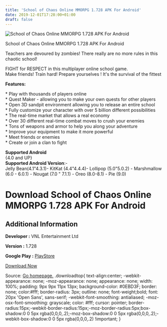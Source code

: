 ```yaml
---
title: 'School of Chaos Online MMORPG 1.728 APK For Android'
date: 2019-12-01T17:28:00+01:00
draft: false
---
```


![School of Chaos Online MMORPG 1.728 APK For Android](https://i0.wp.com/apkhome.net/wp-content/uploads/2019/12/School-of-Chaos-Online-MMORPG.png "School of Chaos Online MMORPG 1.728 APK For Android")

  

School of Chaos Online MMORPG 1.728 APK For Android

Teachers are devoured by zombies! There really are no more rules in this chaotic school!

FIGHT for RESPECT in this multiplayer online school game.  
Make friends! Train hard! Prepare yourselves ! It's the survival of the fittest

**Features:**

\* Play with thousands of players online  
\* Quest Maker - allowing you to make your own quests for other players  
\* Open 3D sandpit environment allowing you to release an entire school  
\* Fully customize your character with over 5 billion different possibilities  
\* The real-time market that allows a real economy  
\* Over 30 different real-time combat moves to crush your enemies  
\* Tons of weapons and armor to help you along your adventure  
\* Improve your equipment to make it more powerful  
\* Meet friends or enemies  
\* Create or join a clan to fight

**Supported Android**  
{4.0 and UP}  
**Supported Android Version**:-  
Jelly Bean(4.1"4.3.1)- KitKat (4.4"4.4.4)- Lollipop (5.0"5.0.2) - Marshmallow (6.0 - 6.0.1) - Nougat (7.0 " 7.1.1) - Oreo (8.0-8.1) - Pie (9.0)

Download School of Chaos Online MMORPG 1.728 APK For Android
============================================================

Additional Information
----------------------

**Developer :** VNL Entertainment Ltd

**Version :** 1.728

**Google Play :** [PlayStore](https://play.google.com/store/apps/details?id=com.vnlentertainment.mmoproject)

  

[Download Now](https://store4app.co/post/school-of-chaos-online-mmorpg-1-728-apk-for-android_1575217409)

  
Source: [Go homepage.](https://store4app.co/post/school-of-chaos-online-mmorpg-1-728-apk-for-android_1575217409) .downloadtop{ text-align:center; -webkit-appearance: none; -moz-appearance: none; appearance: none; width: 100%; padding: 9px 9px 11px 13px; background-color: #0EBD3F; border: none; color:#fff; border-radius: 3px; outline: none; font-weight;bold; font: 20px 'Open Sans', sans-serif; -webkit-font-smoothing: antialiased; -moz-osx-font-smoothing: grayscale; color: #fff; cursor: pointer; border-radius:15px;-webkit-border-radius:15px;-moz-border-radius:5px;box-shadow:0 0 5px rgba(0,0,0,.2);-moz-box-shadow:0 0 5px rgba(0,0,0,.2);-webkit-box-shadow:0 0 5px rgba(0,0,0,.2) !important; }